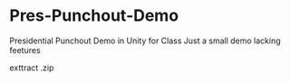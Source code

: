 # Pres-Punchout-Demo
Presidential Punchout Demo in Unity for Class
Just a small demo lacking feetures

exttract .zip
